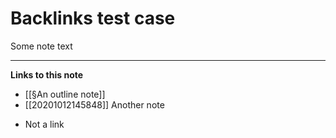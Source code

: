 # Backlinks test case

Some note text

-----------------
**Links to this note**

- [[§An outline note]]
- [[20201012145848]] Another note
* Not a link
